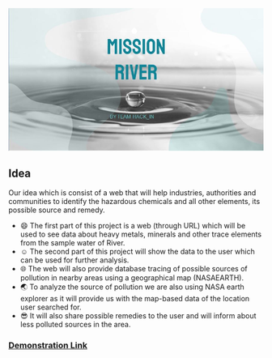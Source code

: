  ![Mission-river](img/a.JPG)
## Idea
Our idea which is consist of a web that will help industries, authorities and communities to identify the hazardous chemicals and all other elements, its possible source and remedy.
- :smile: The first part of this project is a web (through URL) which will be used to see data about heavy metals, minerals and other trace elements from the sample water of River.
- :relaxed: The second part of this project will show the data to the user which can be used for further analysis.
- :globe_with_meridians: The web will also provide database tracing of possible sources of pollution in nearby areas using a geographical map (NASAEARTH).
- :earth_asia: To analyze the source of pollution we are also using NASA earth explorer as it will provide us with the map-based data of the location user searched for.
- :sunglasses: It will also share possible remedies to the user and will inform about less polluted sources in the area.

### [Demonstration Link](https://deepanshug4.github.io/Mission-river/)
